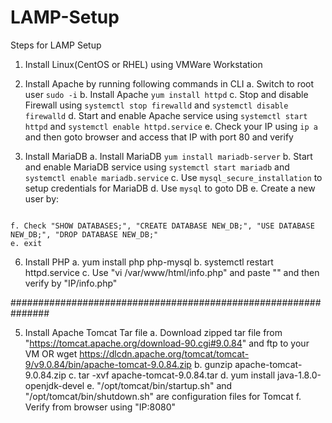 # LAMP-Setup


Steps for LAMP Setup

1. Install Linux(CentOS or RHEL) using VMWare Workstation

2. Install Apache by running following commands in CLI
	a. Switch to root user ```sudo -i```
	b. Install Apache ```yum install httpd```
	c. Stop and disable Firewall using ```systemctl stop firewalld``` and ```systemctl disable firewalld```
	d. Start and enable Apache service using ```systemctl start httpd``` and ```systemctl enable httpd.service```
	e. Check your IP using ```ip a``` and then goto browser and access that IP with port 80 and verify

4. Install MariaDB
	a. Install MariaDB ```yum install mariadb-server```
	b. Start and enable MariaDB service using ```systemctl start mariadb``` and ```systemctl enable mariadb.service```
	c. Use ```mysql_secure_installation``` to setup credentials for MariaDB
	d. Use ```mysql``` to goto DB
	e. Create a new user by:
```

```
	f. Check "SHOW DATABASES;", "CREATE DATABASE NEW_DB;", "USE DATABASE NEW_DB;", "DROP DATABASE NEW_DB;"
	e. exit

6. Install PHP
	a. yum install php php-mysql
	b. systemctl restart httpd.service
	c. Use "vi /var/www/html/info.php" and paste "<?php phpinfo(); ?>" and then verify by "IP/info.php"

###############################################################

5. Install Apache Tomcat Tar file
	a. Download zipped tar file from "https://tomcat.apache.org/download-90.cgi#9.0.84" and ftp to your VM
OR	   wget https://dlcdn.apache.org/tomcat/tomcat-9/v9.0.84/bin/apache-tomcat-9.0.84.zip
	b. gunzip apache-tomcat-9.0.84.zip
	c. tar -xvf apache-tomcat-9.0.84.tar
	d. yum install java-1.8.0-openjdk-devel
	e. "/opt/tomcat/bin/startup.sh" and "/opt/tomcat/bin/shutdown.sh" are configuration files for Tomcat
	f. Verify from browser using "IP:8080"
	  ```
